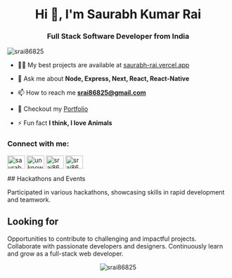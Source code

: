 <h1 align="center">Hi 👋, I'm Saurabh Kumar Rai</h1>
<h3 align="center">Full Stack Software Developer from India</h3>

<p align="left"> <img src="https://komarev.com/ghpvc/?username=srai86825&label=Profile%20views&color=0e75b6&style=flat" alt="srai86825" /> </p>

- 👨‍💻 My best projects are available at [saurabh-rai.vercel.app](saurabh-rai.vercel.app)

- 💬 Ask me about **Node, Express, Next, React, React-Native**

- 📫 How to reach me **srai86825@gmail.com**

- 📄 Checkout my [Portfolio](https://saurabh-rai.vercel.app/static/media/cv.924574a9257ece57776d.pdf)

- ⚡ Fun fact **I think, I love Animals**

<h3 align="left">Connect with me:</h3>
<p align="left">
<a href="https://linkedin.com/in/saurabhkumarrai" target="blank"><img align="center" src="https://raw.githubusercontent.com/rahuldkjain/github-profile-readme-generator/master/src/images/icons/Social/linked-in-alt.svg" alt="saurabhkumarrai" height="30" width="40" /></a>
<a href="https://instagram.com/unknown_saurabh" target="blank"><img align="center" src="https://raw.githubusercontent.com/rahuldkjain/github-profile-readme-generator/master/src/images/icons/Social/instagram.svg" alt="unknown_saurabh" height="30" width="40" /></a>
<a href="https://www.leetcode.com/srai86825" target="blank"><img align="center" src="https://raw.githubusercontent.com/rahuldkjain/github-profile-readme-generator/master/src/images/icons/Social/leet-code.svg" alt="srai86825" height="30" width="40" /></a>
<a href="https://auth.geeksforgeeks.org/user/srai86825" target="blank"><img align="center" src="https://raw.githubusercontent.com/rahuldkjain/github-profile-readme-generator/master/src/images/icons/Social/geeks-for-geeks.svg" alt="srai86825" height="30" width="40" /></a>
</p>
## Hackathons and Events

Participated in various hackathons, showcasing skills in rapid development and teamwork.
## Looking for

Opportunities to contribute to challenging and impactful projects.
Collaborate with passionate developers and designers.
Continuously learn and grow as a full-stack web developer.

<p align="center"><img align="center" src="https://github-readme-stats.vercel.app/api/top-langs?username=srai86825&show_icons=true&locale=en&layout=compact" alt="srai86825" /></p>
